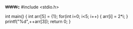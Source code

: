


₩₩₩c
#include <stdio.h>

int main()
{
  int arr[5] = {1};
  for(int i=0; i<5; i++)
    {
      arr[i] = 2*i;
    }
  printf("%d",++arr[3]);
  return 0;
}
